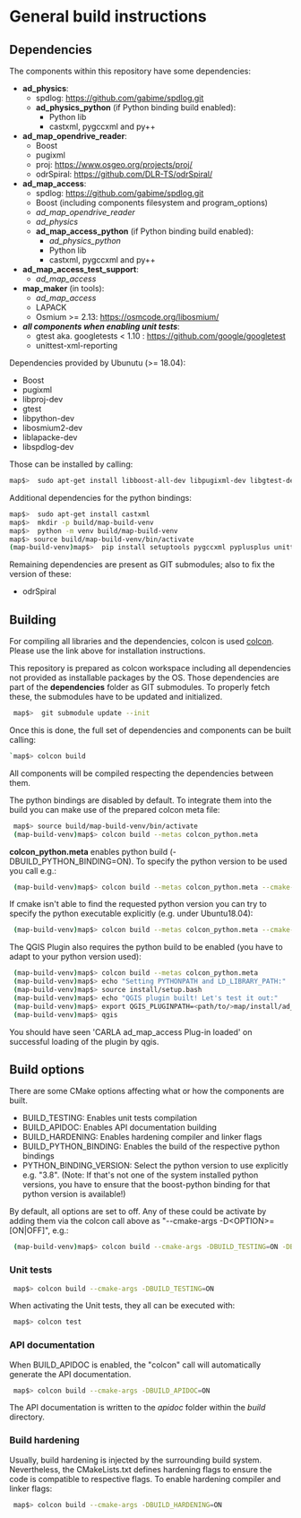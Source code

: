 # General build instructions

## Dependencies
The components within this repository have some dependencies:

 - **ad_physics**:
   - spdlog: <https://github.com/gabime/spdlog.git>
   - **ad_physics_python** (if Python binding build enabled):
     - Python lib
     - castxml, pygccxml and py++
 - **ad_map_opendrive_reader**:
   - Boost
   - pugixml
   - proj: <https://www.osgeo.org/projects/proj/>
   - odrSpiral: <https://github.com/DLR-TS/odrSpiral/>
 - **ad_map_access**:
   - spdlog: <https://github.com/gabime/spdlog.git>
   - Boost (including components filesystem and  program_options)
   - *ad_map_opendrive_reader*
   - *ad_physics*
   - **ad_map_access_python** (if Python binding build enabled):
     - *ad_physics_python*
     - Python lib
     - castxml, pygccxml and py++
 - **ad_map_access_test_support**:
   - *ad_map_access*
 - **map_maker** (in tools):
   - *ad_map_access*
   - LAPACK
   - Osmium >= 2.13: <https://osmcode.org/libosmium/>
 - ***all components when enabling unit tests***:
   - gtest aka. googletests < 1.10 : <https://github.com/google/googletest>
   - unittest-xml-reporting

Dependencies provided by Ubunutu (>= 18.04):

 - Boost
 - pugixml
 - libproj-dev
 - gtest
 - libpython-dev
 - libosmium2-dev
 - liblapacke-dev
 - libspdlog-dev

Those can be installed by calling:
```bash
map$>  sudo apt-get install libboost-all-dev libpugixml-dev libgtest-dev libpython-dev libosmium2-dev liblapacke-dev libproj-dev libspdlog-dev
```

Additional dependencies for the python bindings:
```bash
map$>  sudo apt-get install castxml
map$>  mkdir -p build/map-build-venv
map$>  python -m venv build/map-build-venv
map$> source build/map-build-venv/bin/activate
(map-build-venv)map$>  pip install setuptools pygccxml pyplusplus unittest-xml-reporting
```

Remaining dependencies are present as GIT submodules; also to fix the version of these:

 - odrSpiral

## Building
For compiling all libraries and the dependencies, colcon is used [colcon](https://colcon.readthedocs.io/).
Please use the link above for installation instructions.

This repository is prepared as colcon workspace including all dependencies not provided as installable packages by the OS.
Those dependencies are part of the __dependencies__ folder as GIT submodules. To properly fetch these, the submodules have to be updated and initialized.
```bash
 map$>  git submodule update --init
```

Once this is done, the full set of dependencies and components can be built calling:
```bash
`map$> colcon build
```
All components will be compiled respecting the dependencies between them.

The python bindings are disabled by default. To integrate them into the build you can make use of the prepared
colcon meta file:
```bash
 map$> source build/map-build-venv/bin/activate
 (map-build-venv)map$> colcon build --metas colcon_python.meta
```
__colcon_python.meta__ enables python build (-DBUILD_PYTHON_BINDING=ON). To specify the python version to be used you call e.g.:
```bash
 (map-build-venv)map$> colcon build --metas colcon_python.meta --cmake-args -DPYTHON_BINDING_VERSION=3.8
```

If cmake isn't able to find the requested python version you can try to specify the python executable explicitly (e.g. under Ubuntu18.04):
```bash
 (map-build-venv)map$> colcon build --metas colcon_python.meta --cmake-args -DPYTHON_BINDING_VERSION=3.6 -DPYTHON_EXECUTABLE:FILEPATH=/usr/bin/python3.6
```

The QGIS Plugin also requires the python build to be enabled
(you have to adapt to your python version used):
```bash
 (map-build-venv)map$> colcon build --metas colcon_python.meta
 (map-build-venv)map$> echo "Setting PYTHONPATH and LD_LIBRARY_PATH:"
 (map-build-venv)map$> source install/setup.bash
 (map-build-venv)map$> echo "QGIS plugin built! Let's test it out:"
 (map-build-venv)map$> export QGIS_PLUGINPATH=<path/to/>map/install/ad_map_access_qgis/share/qgis/python/plugins
 (map-build-venv)map$> qgis
```
You should have seen 'CARLA ad_map_access Plug-in loaded' on successful loading of the plugin by qgis.

## Build options
There are some CMake options affecting what or how the components are built.

 - BUILD_TESTING: Enables unit tests compilation
 - BUILD_APIDOC: Enables API documentation building
 - BUILD_HARDENING: Enables hardening compiler and linker flags
 - BUILD_PYTHON_BINDING: Enables the build of the respective python bindings
 - PYTHON_BINDING_VERSION: Select the python version to use explicitly e.g. "3.8". (Note: If that's not one of the system installed python versions,
   you have to ensure that the boost-python binding for that python version is available!)

By default, all options are set to off. Any of these could be activate by adding them via the colcon call above as "--cmake-args -D&lt;OPTION&gt;=[ON|OFF]",
e.g.:
```bash
 (map-build-venv)map$> colcon build --cmake-args -DBUILD_TESTING=ON -DBUILD_APIDOC=ON -DBUILD_PYTHON_BINDING=ON -DPYTHON_BINDING_VERSION=3.8
```

### Unit tests
```bash
 map$> colcon build --cmake-args -DBUILD_TESTING=ON
```
When activating the Unit tests, they all can be executed with:
```bash
 map$> colcon test
```

### API documentation
When BUILD_APIDOC is enabled, the "colcon" call will automatically generate the API documentation.
```bash
 map$> colcon build --cmake-args -DBUILD_APIDOC=ON
```
The API documentation is written to the _apidoc_ folder within the _build_ directory.

### Build hardening
Usually, build hardening is injected by the surrounding build system. Nevertheless, the CMakeLists.txt defines
hardening flags to ensure the code is compatible to respective flags. To enable hardening compiler and linker flags:
```bash
 map$> colcon build --cmake-args -DBUILD_HARDENING=ON
```

